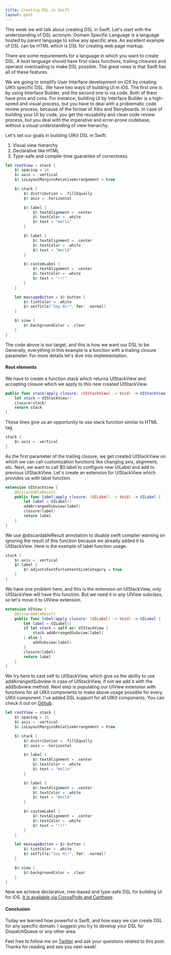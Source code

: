 ```yaml
---
title: Creating DSL in Swift
layout: post
---
```


This week we will talk about creating DSL in Swift. Let's start with the understanding of DSL acronym. Domain Specific Language is a language hosted by parent language to solve any specific area. An excellent example of DSL can be HTML which is DSL for creating web page markup.

There are some requirements for a language in which you want to create DSL. A host language should have first-class functions, trailing closures and operator overloading to make DSL possible. The great news is that Swift has all of these features.

We are going to simplify User Interface development on iOS by creating UIKit specific DSL. We have two ways of building UI in iOS. The first one is by using Interface Builder, and the second one is via code. Both of them have pros and cons. For instance, building UI by Interface Builder is a high-speed and visual process, but you have to deal with a problematic code review process, because of the format of Xibs and Storyboards. In case of building your UI by code, you get the reusability and clean code review process, but you deal with the imperative and error-prone codebase, without a visual understanding of view hierarchy.

Let's set our goals in building UIKit DSL in Swift:
1. Visual view hierarchy
2. Declarative like HTML
3. Type-safe and compile-time guarantee of correctness.

```swift
let rootView = stack {
    $0.spacing = 16
    $0.axis = .vertical
    $0.isLayoutMarginsRelativeArrangement = true

    $0.stack {
        $0.distribution = .fillEqually
        $0.axis = .horizontal

        $0.label {
            $0.textAlignment = .center
            $0.textColor = .white
            $0.text = "Hello"
        }

        $0.label {
            $0.textAlignment = .center
            $0.textColor = .white
            $0.text = "World"
        }

        $0.customLabel {
            $0.textAlignment = .center
            $0.textColor = .white
            $0.text = "!!!"
        }
    }

    let messageButton = $0.button {
        $0.tintColor = .white
        $0.setTitle("Say Hi!", for: .normal)
    }

    $0.view {
        $0.backgroundColor = .clear
    }
}
```

The code above is our target, and this is how we want our DSL to be. Generally, everything in this example is a function with a trailing closure parameter. For more details let's dive into implementation.

#### Root elements
We have to create a function stack which returns UIStackView and accepting closure which we apply to this new created UIStackView.

```swift
public func stack(apply closure: (UIStackView) -> Void) -> UIStackView {
    let stack = UIStackView()
    closure(stack)
    return stack
}
```

These lines give us an opportunity to use stack function similar to HTML tag.

```swift
stack {
    $0.axis = .vertical
}
```

As the first parameter of the trailing closure, we get created UIStackView on which we can call customization functions like changing axis, alignment, etc. Next, we want to call $0.label to configure new UILabel and add to previous UIStackView. Let's create an extension for UIStackView which provides us with label function.

```swift
extension UIStackView {
    @discardableResult
    public func label(apply closure: (UILabel) -> Void) -> UILabel {
        let label = UILabel()
        addArrangedSubview(label)
        closure(label)
        return label
    }
}
```

We use @discardableResult annotation to disable swift compiler warning on ignoring the result of this function because we already added it to UIStackView. Here is the example of label function usage.

```swift
stack {
    $0.axis = .vertical
    $0.label {
        $0.adjustsFontForContentSizeCategory = true
    }
}
```

We have one problem here, and this is the extension on UIStackView, only UIStackView will have this function. But we need it in any UIView subclass, so let's move it to UIView extension.

```swift
extension UIView {
    @discardableResult
    public func label(apply closure: (UILabel) -> Void) -> UILabel {
        let label = UILabel()
        if let stack = self as? UIStackView {
            stack.addArrangedSubview(label)
        } else {
            addSubview(label)
        }
        closure(label)
        return label
    }
}
```

We try here to cast self to UIStackView, which give us the ability to use addArrangedSubview in case of UIStackView, if not we add it with the addSubview method. Next step is populating our UIView extension with functions for all UIKit components to make above usage possible for every UIKit component. I've added DSL support for all UIKit components. You can check it out on [Github](https://github.com/mecid/UIKitSwiftDSL). 

```swift
let rootView = stack {
    $0.spacing = 16
    $0.axis = .vertical
    $0.isLayoutMarginsRelativeArrangement = true

    $0.stack {
        $0.distribution = .fillEqually
        $0.axis = .horizontal

        $0.label {
            $0.textAlignment = .center
            $0.textColor = .white
            $0.text = "Hello"
        }

        $0.label {
            $0.textAlignment = .center
            $0.textColor = .white
            $0.text = "World"
        }

        $0.customLabel {
            $0.textAlignment = .center
            $0.textColor = .white
            $0.text = "!!!"
        }
    }

    let messageButton = $0.button {
        $0.tintColor = .white
        $0.setTitle("Say Hi!", for: .normal)
    }

    $0.view {
        $0.backgroundColor = .clear
    }
}
```

Now we achieve declarative, tree-based and type-safe DSL for building UI for iOS. [It is available via CocoaPods and Carthage](https://github.com/mecid/UIKitSwiftDSL).

#### Conclusion
Today we learned how powerful is Swift, and how easy we can create DSL for any specific domain. I suggest you try to develop your DSL for DispatchQueue or any other area.

Feel free to follow me on [Twitter](https://twitter.com/mecid) and ask your questions related to this post. Thanks for reading and see you next week!
